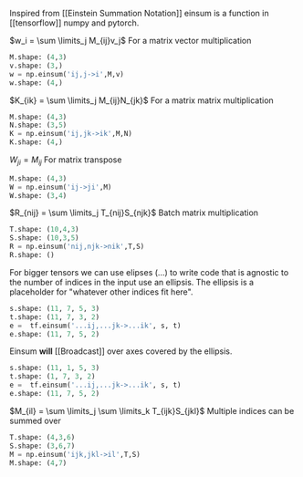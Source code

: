Inspired from [[Einstein Summation Notation]] einsum is a function in [[tensorflow]] numpy and pytorch.

$w_i = \sum \limits_j M_{ij}v_j$
For a matrix vector multiplication
```python
M.shape: (4,3)
v.shape: (3,)
w = np.einsum('ij,j->i',M,v)
w.shape: (4,)
```

$K_{ik} = \sum \limits_j M_{ij}N_{jk}$
For a matrix matrix multiplication
```python
M.shape: (4,3)
N.shape: (3,5)
K = np.einsum('ij,jk->ik',M,N)
K.shape: (4,)
```

$W_{ji} = M_{ij}$
For matrix transpose
```python
M.shape: (4,3)
W = np.einsum('ij->ji',M)
W.shape: (3,4)
```

$R_{nij} = \sum \limits_j T_{nij}S_{njk}$
Batch matrix multiplication
```python
T.shape: (10,4,3)
S.shape: (10,3,5)
R = np.einsum('nij,njk->nik',T,S)
R.shape: () 
```

For bigger tensors we can use elipses (...) to write code that is agnostic to the number of indices in the input use an ellipsis. The ellipsis is a placeholder for "whatever other indices fit here".
```python
s.shape: (11, 7, 5, 3)
t.shape: (11, 7, 3, 2)
e =  tf.einsum('...ij,...jk->...ik', s, t)
e.shape: (11, 7, 5, 2)
```

Einsum **will** [[Broadcast]] over axes covered by the ellipsis.
```python
s.shape: (11, 1, 5, 3)
t.shape: (1, 7, 3, 2)
e =  tf.einsum('...ij,...jk->...ik', s, t)
e.shape: (11, 7, 5, 2)
```

$M_{il} = \sum \limits_j \sum \limits_k T_{ijk}S_{jkl}$
Multiple indices can be summed over
```python
T.shape: (4,3,6)
S.shape: (3,6,7)
M = np.einsum('ijk,jkl->il',T,S)
M.shape: (4,7) 
```
